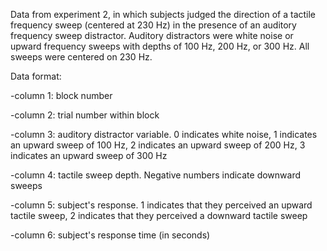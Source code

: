 Data from experiment 2, in which subjects judged the direction of a tactile frequency sweep (centered at 230 Hz) in the presence of an auditory frequency sweep distractor.
Auditory distractors were white noise or upward frequency sweeps with depths of 100 Hz, 200 Hz, or 300 Hz. All sweeps were centered on 230 Hz.

Data format:

-column 1: block number

-column 2: trial number within block

-column 3: auditory distractor variable.  0 indicates white noise, 1 indicates an upward sweep of 100 Hz, 2 indicates an upward sweep of 200 Hz, 3 indicates an upward sweep of 300 Hz

-column 4: tactile sweep depth. Negative numbers indicate downward sweeps

-column 5: subject's response. 1 indicates that they perceived an upward tactile sweep, 2 indicates that they perceived a downward tactile sweep

-column 6: subject's response time (in seconds)
